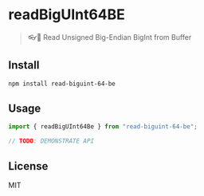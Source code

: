 # readBigUInt64BE

> 👓💯 Read Unsigned Big-Endian BigInt from Buffer

## Install

```bash
npm install read-biguint-64-be
```

## Usage

```js
import { readBigUInt64Be } from "read-biguint-64-be";

// TODO: DEMONSTRATE API
```

## License

MIT

